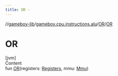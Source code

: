 ```yaml
---
title: OR -
---
```

//[gameboy-lib](../../index.md)/[gameboy.cpu.instructions.alu](../index.md)/[OR](index.md)/[OR](-o-r.md)



# OR  
[jvm]  
Content  
fun [OR](-o-r.md)(registers: [Registers](../../gameboy.cpu/-registers/index.md), mmu: [Mmu](../../gameboy.memory/-mmu/index.md))  



